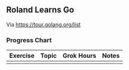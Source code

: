 ## Roland Learns Go
Via https://tour.golang.org/list

### Progress Chart
| Exercise | Topic | Grok Hours | Notes |
|:--------:|:-----:|:----------:|:-----:|
| | | | |
